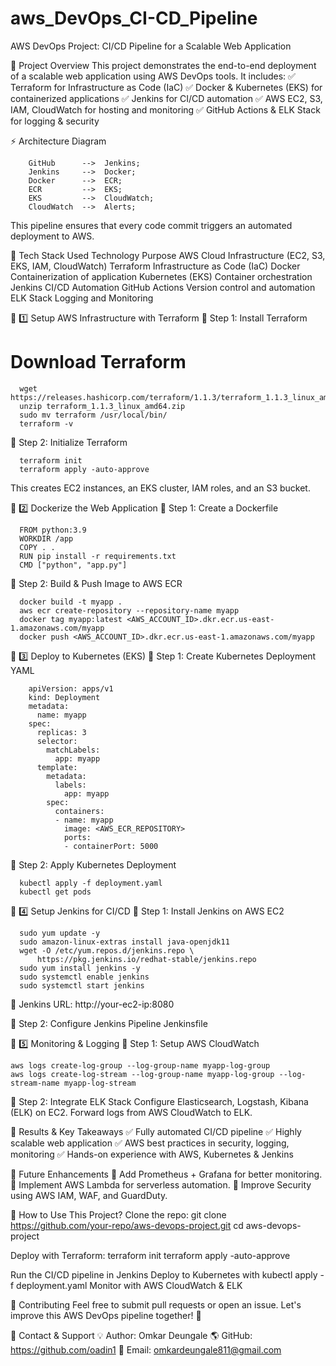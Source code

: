 # aws_DevOps_CI-CD_Pipeline
AWS DevOps Project: CI/CD Pipeline for a Scalable Web Application

📌 Project Overview
This project demonstrates the end-to-end deployment of a scalable web application using AWS DevOps tools. It includes:
✅ Terraform for Infrastructure as Code (IaC)
✅ Docker & Kubernetes (EKS) for containerized applications
✅ Jenkins for CI/CD automation
✅ AWS EC2, S3, IAM, CloudWatch for hosting and monitoring
✅ GitHub Actions & ELK Stack for logging & security

⚡ Architecture Diagram

        GitHub      -->  Jenkins;
        Jenkins     -->  Docker;
        Docker      -->  ECR;
        ECR         -->  EKS;
        EKS         -->  CloudWatch;
        CloudWatch  -->  Alerts;
        
This pipeline ensures that every code commit triggers an automated deployment to AWS.

🔹 Tech Stack Used
Technology	          Purpose
AWS	                  Cloud Infrastructure (EC2, S3, EKS, IAM, CloudWatch)
Terraform            	Infrastructure as Code (IaC)
Docker	              Containerization of application
Kubernetes (EKS)	    Container orchestration
Jenkins	              CI/CD Automation
GitHub Actions	      Version control and automation
ELK Stack             Logging and Monitoring

📌 1️⃣ Setup AWS Infrastructure with Terraform
🔹 Step 1: Install Terraform

# Download Terraform
      wget https://releases.hashicorp.com/terraform/1.1.3/terraform_1.1.3_linux_amd64.zip
      unzip terraform_1.1.3_linux_amd64.zip
      sudo mv terraform /usr/local/bin/
      terraform -v

🔹 Step 2: Initialize Terraform

      terraform init
      terraform apply -auto-approve
      
This creates EC2 instances, an EKS cluster, IAM roles, and an S3 bucket.

📌 2️⃣ Dockerize the Web Application
🔹 Step 1: Create a Dockerfile

      FROM python:3.9
      WORKDIR /app
      COPY . .
      RUN pip install -r requirements.txt
      CMD ["python", "app.py"]
      
🔹 Step 2: Build & Push Image to AWS ECR

      docker build -t myapp .
      aws ecr create-repository --repository-name myapp
      docker tag myapp:latest <AWS_ACCOUNT_ID>.dkr.ecr.us-east-1.amazonaws.com/myapp
      docker push <AWS_ACCOUNT_ID>.dkr.ecr.us-east-1.amazonaws.com/myapp
      
📌 3️⃣ Deploy to Kubernetes (EKS)
🔹 Step 1: Create Kubernetes Deployment YAML

        apiVersion: apps/v1
        kind: Deployment
        metadata:
          name: myapp
        spec:
          replicas: 3
          selector:
            matchLabels:
              app: myapp
          template:
            metadata:
              labels:
                app: myapp
            spec:
              containers:
              - name: myapp
                image: <AWS_ECR_REPOSITORY>
                ports:
                - containerPort: 5000
                
🔹 Step 2: Apply Kubernetes Deployment

      kubectl apply -f deployment.yaml
      kubectl get pods
      
📌 4️⃣ Setup Jenkins for CI/CD
🔹 Step 1: Install Jenkins on AWS EC2

      sudo yum update -y
      sudo amazon-linux-extras install java-openjdk11
      wget -O /etc/yum.repos.d/jenkins.repo \
          https://pkg.jenkins.io/redhat-stable/jenkins.repo
      sudo yum install jenkins -y
      sudo systemctl enable jenkins
      sudo systemctl start jenkins
🔹 Jenkins URL: http://your-ec2-ip:8080

🔹 Step 2: Configure Jenkins Pipeline
Jenkinsfile

📌 5️⃣ Monitoring & Logging
🔹 Step 1: Setup AWS CloudWatch

    aws logs create-log-group --log-group-name myapp-log-group
    aws logs create-log-stream --log-group-name myapp-log-group --log-stream-name myapp-log-stream
    
🔹 Step 2: Integrate ELK Stack
Configure Elasticsearch, Logstash, Kibana (ELK) on EC2.
Forward logs from AWS CloudWatch to ELK.


🎯 Results & Key Takeaways
    ✅ Fully automated CI/CD pipeline
    ✅ Highly scalable web application
    ✅ AWS best practices in security, logging, monitoring
    ✅ Hands-on experience with AWS, Kubernetes & Jenkins

📌 Future Enhancements
🔹 Add Prometheus + Grafana for better monitoring.
🔹 Implement AWS Lambda for serverless automation.
🔹 Improve Security using AWS IAM, WAF, and GuardDuty.

🚀 How to Use This Project?
Clone the repo:
      git clone https://github.com/your-repo/aws-devops-project.git
      cd aws-devops-project
      
Deploy with Terraform:
    terraform init
    terraform apply -auto-approve
    
Run the CI/CD pipeline in Jenkins
Deploy to Kubernetes with kubectl apply -f deployment.yaml
Monitor with AWS CloudWatch & ELK


🙌 Contributing
    Feel free to submit pull requests or open an issue. Let's improve this AWS DevOps pipeline together! 🚀

📩 Contact & Support
    💡 Author: Omkar Deungale
    🌎 GitHub: https://github.com/oadin1
    📧 Email: omkardeungale811@gmail.com
